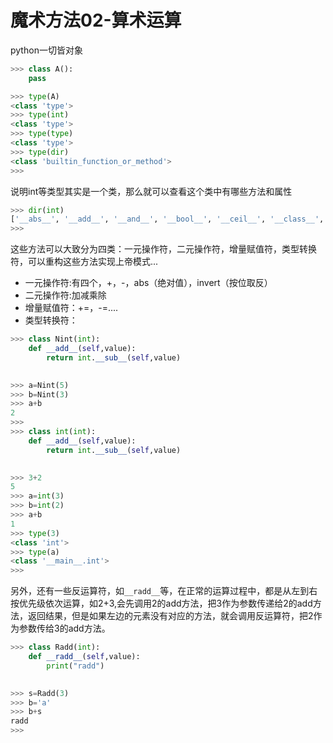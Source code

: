 # 魔术方法02-算术运算

python一切皆对象

```python
>>> class A():
	pass

>>> type(A)
<class 'type'>
>>> type(int)
<class 'type'>
>>> type(type)
<class 'type'>
>>> type(dir)
<class 'builtin_function_or_method'>
>>> 
```

说明int等类型其实是一个类，那么就可以查看这个类中有哪些方法和属性

```python
>>> dir(int)
['__abs__', '__add__', '__and__', '__bool__', '__ceil__', '__class__', '__delattr__', '__dir__', '__divmod__', '__doc__', '__eq__', '__float__', '__floor__', '__floordiv__', '__format__', '__ge__', '__getattribute__', '__getnewargs__', '__gt__', '__hash__', '__index__', '__init__', '__init_subclass__', '__int__', '__invert__', '__le__', '__lshift__', '__lt__', '__mod__', '__mul__', '__ne__', '__neg__', '__new__', '__or__', '__pos__', '__pow__', '__radd__', '__rand__', '__rdivmod__', '__reduce__', '__reduce_ex__', '__repr__', '__rfloordiv__', '__rlshift__', '__rmod__', '__rmul__', '__ror__', '__round__', '__rpow__', '__rrshift__', '__rshift__', '__rsub__', '__rtruediv__', '__rxor__', '__setattr__', '__sizeof__', '__str__', '__sub__', '__subclasshook__', '__truediv__', '__trunc__', '__xor__', 'bit_length', 'conjugate', 'denominator', 'from_bytes', 'imag', 'numerator', 'real', 'to_bytes']
>>> 

```

这些方法可以大致分为四类：一元操作符，二元操作符，增量赋值符，类型转换符，可以重构这些方法实现上帝模式...

* 一元操作符:有四个，+，-，abs（绝对值），invert（按位取反）
* 二元操作符:加减乘除
* 增量赋值符：+=，-=....
* 类型转换符：

```python
>>> class Nint(int):
	def __add__(self,value):
		return int.__sub__(self,value)

	
>>> a=Nint(5)
>>> b=Nint(3)
>>> a+b
2
>>> 
>>> class int(int):
	def __add__(self,value):
		return int.__sub__(self,value)

	
>>> 3+2
5
>>> a=int(3)
>>> b=int(2)
>>> a+b
1
>>> type(3)
<class 'int'>
>>> type(a)
<class '__main__.int'>
>>> 
```

另外，还有一些反运算符，如`__radd__`等，在正常的运算过程中，都是从左到右按优先级依次运算，如2+3,会先调用2的add方法，把3作为参数传递给2的add方法，返回结果，但是如果左边的元素没有对应的方法，就会调用反运算符，把2作为参数传给3的add方法。

```python
>>> class Radd(int):
	def __radd__(self,value):
		print("radd")

		
>>> s=Radd(3)
>>> b='a'
>>> b+s
radd
>>> 
```

